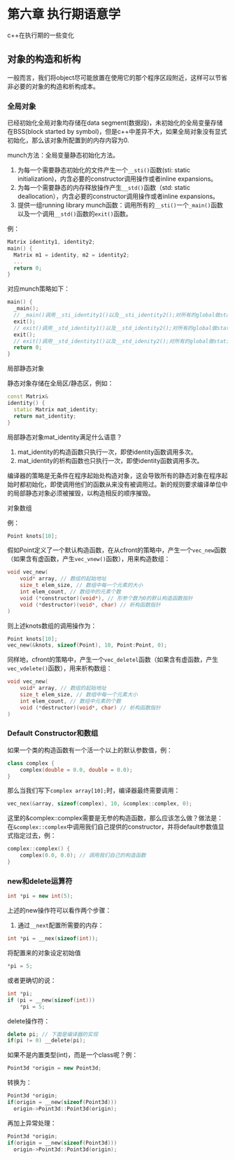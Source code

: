 # 第六章 执行期语意学

c++在执行期的一些变化

## 对象的构造和析构

一般而言，我们将object尽可能放置在使用它的那个程序区段附近，这样可以节省非必要的对象的构造和析构成本。

### 全局对象

已经初始化全局对象均存储在data segment(数据段)，未初始化的全局变量存储在BSS(block started by symbol)，但是c++中差异不大，如果全局对象没有显式初始化，那么该对象所配置到的内存内容为0.

munch方法：全局变量静态初始化方法。

1. 为每一个需要静态初始化的文件产生一个`__sti()`函数(sti: static initialization)，内含必要的constructor调用操作或者inline expansions。
2. 为每一个需要静态的内存释放操作产生`__std()`函数（std: static deallocation），内含必要的constructor调用操作或者inline expansions。
3. 提供一组running library munch函数：调用所有的`__sti()`一个`_main()`函数以及一个调用`__std()`函数的`exit()`函数。

例：

```c++
Matrix identity1, identity2;
main() {
  Matrix m1 = identity, m2 = identity2;
  ...
  return 0;
}
```

对应munch策略如下：

```c++
main() {
  _main();
  // _main()调用__sti_identity1()以及__sti_identity2();对所有的global做static_initialization操作
  exit();
  // exit()调用__std_identity1()以及__std_identity2();对所有的global做static deallocation操作
  exit();
  // exit()调用__std_identity1()以及__std_idenity2();对所有的global做static deallocation操作
  return 0;
}
```

局部静态对象

静态对象存储在全局区/静态区，例如：

```c++
const Matrix&
identity() {
  static Matrix mat_identity;
  return mat_identity;
}
```

局部静态对象mat_identity满足什么语意？
1. mat_identity的构造函数只执行一次，即使identity函数调用多次。
2. mat_identity的析构函数也只执行一次，即使identity函数调用多次。

编译器的策略是无条件在程序起始处构造对象，这会导致所有的静态对象在程序起始时都初始化，即使调用他们的函数从来没有被调用过。新的规则要求编译单位中的局部静态对象必须被摧毁，以构造相反的顺序摧毁。

对象数组

例：

```c++
Point knots[10];
```

假如Point定义了一个默认构造函数，在从cfront的策略中，产生一个`vec_new`函数（如果含有虚函数，产生`vec_vnew()`函数），用来构造数组：

```c++
void vec_new(
    void* array, // 数组的起始地址
    size_t elem_size, // 数组中每一个元素的大小
    int elem_count, // 数组中的元素个数
    void (*constructor)(void*), // 形参个数为0的默认构造函数指针
    void (*destructor)(void*, char) // 析构函数指针
)
```

则上述knots数组的调用操作为：

```c++
Point knots[10];
vec_new(&knots, sizeof(Point), 10, Point:Point, 0);
```

同样地，cfront的策略中，产生一个`vec_deletel`函数（如果含有虚函数，产生`vec_vdelete()`函数），用来析构数组：

```c++
void vec_new(
    void* array, // 数组的起始地址
    size_t elem_size, // 数组中每一个元素大小
    int elem_count, // 数组中元素的个数
    void (*destructor)(void*, char) // 析构函数指针
)
```

### Default Constructor和数组

如果一个类的构造函数有一个活一个以上的默认参数值，例：

```c++
class complex {
    complex(double = 0.0, double = 0.0);
}
```

那么当我们写下`complex array[10];`时，编译器最终需要调用：

```c++
vec_nex(&array, sizeof(complex), 10, &complex::complex, 0);
```

这里的&complex::complex需要是无参的构造函数，那么应该怎么做？做法是：在`&complex::complex`中调用我们自己提供的constructor，并将default参数值显式指定过去，例：

```c++
complex::complex() {
    complex(0.0, 0.0); // 调用我们自己的构造函数
}
```

### new和delete运算符

```c++
int *pi = new int(5);
```

上述的new操作符可以看作两个步骤：

1. 通过`__next`配置所需要的内存：

```c++
int *pi = __nex(sizeof(int));
```

将配置来的对象设定初始值

```c++
*pi = 5;
```

或者更确切的说：

```c++
int *pi;
if (pi = __new(sizeof(int)))
    *pi = 5;
```

delete操作符：

```c++
delete pi; // 下面是编译器的实现
if(pi != 0) __delete(pi);
```

如果不是内置类型(int)，而是一个class呢？例：

```c++
Point3d *origin = new Point3d;
```

转换为：

```c++
Point3d *origin;
if(origin = __new(sizeof(Point3d)))
  origin->Point3d::Point3d(origin);
```

再加上异常处理：

```c++
Point3d *origin;
if(origin = __new(sizeof(Point3d)))
  origin->Point3d::Point3d(origin);
```

